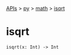 [APIs](../../index.md) > [py](../index.md) > [math](./index.md) > [isqrt]()

# isqrt

```
isqrt(x: Int) -> Int
```
